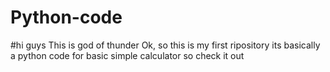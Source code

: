 # Python-code
#hi guys
This is god of thunder
Ok, so this is my first ripository 
its basically a python code for basic simple calculator
so check it out
